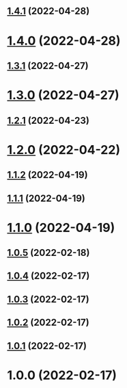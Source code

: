 ## [1.4.1](https://github.com/thimpat/to-ansi/compare/v1.4.0...v1.4.1) (2022-04-28)

# [1.4.0](https://github.com/thimpat/to-ansi/compare/v1.3.1...v1.4.0) (2022-04-28)

## [1.3.1](https://github.com/thimpat/to-ansi/compare/v1.3.0...v1.3.1) (2022-04-27)

# [1.3.0](https://github.com/thimpat/to-ansi/compare/v1.2.1...v1.3.0) (2022-04-27)

## [1.2.1](https://github.com/thimpat/to-ansi/compare/v1.2.0...v1.2.1) (2022-04-23)

# [1.2.0](https://github.com/thimpat/to-ansi/compare/v1.1.2...v1.2.0) (2022-04-22)

## [1.1.2](https://github.com/thimpat/to-ansi/compare/v1.1.1...v1.1.2) (2022-04-19)

## [1.1.1](https://github.com/thimpat/to-ansi/compare/v1.1.0...v1.1.1) (2022-04-19)

# [1.1.0](https://github.com/thimpat/to-ansi/compare/v1.0.5...v1.1.0) (2022-04-19)

## [1.0.5](https://github.com/thimpat/to-ansi/compare/v1.0.4...v1.0.5) (2022-02-18)

## [1.0.4](https://github.com/thimpat/to-ansi/compare/v1.0.3...v1.0.4) (2022-02-17)

## [1.0.3](https://github.com/thimpat/to-ansi/compare/v1.0.2...v1.0.3) (2022-02-17)

## [1.0.2](https://github.com/thimpat/to-ansi/compare/v1.0.1...v1.0.2) (2022-02-17)

## [1.0.1](https://github.com/thimpat/to-ansi/compare/v1.0.0...v1.0.1) (2022-02-17)

# 1.0.0 (2022-02-17)
